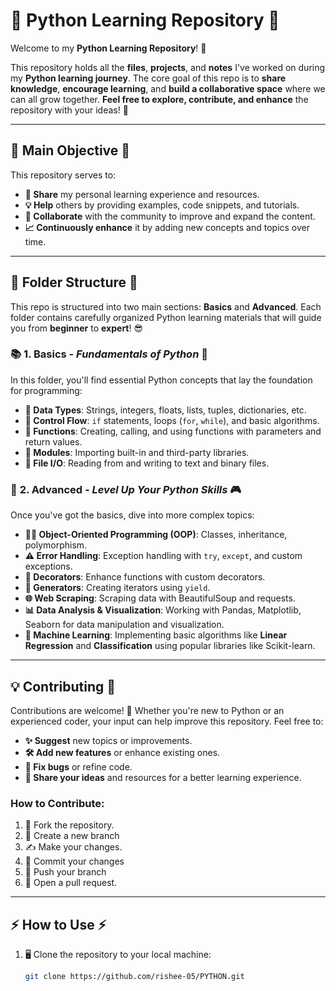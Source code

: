 # 🌟 **Python Learning Repository** 🚀

Welcome to my **Python Learning Repository**! 🎉

This repository holds all the **files**, **projects**, and **notes** I've worked on during my **Python learning journey**. The core goal of this repo is to **share knowledge**, **encourage learning**, and **build a collaborative space** where we can all grow together. **Feel free to explore, contribute, and enhance** the repository with your ideas! 🤩

---

## 🎯 **Main Objective** 🎯

This repository serves to:
- **🔗 Share** my personal learning experience and resources.
- **💡 Help** others by providing examples, code snippets, and tutorials.
- **🤝 Collaborate** with the community to improve and expand the content.
- **📈 Continuously enhance** it by adding new concepts and topics over time.

---

## 📂 **Folder Structure** 📂

This repo is structured into two main sections: **Basics** and **Advanced**. Each folder contains carefully organized Python learning materials that will guide you from **beginner** to **expert**! 😎

### 📚 **1. Basics** - *Fundamentals of Python* 🏫
In this folder, you'll find essential Python concepts that lay the foundation for programming:
- **🔢 Data Types**: Strings, integers, floats, lists, tuples, dictionaries, etc.
- **🔄 Control Flow**: `if` statements, loops (`for`, `while`), and basic algorithms.
- **🔧 Functions**: Creating, calling, and using functions with parameters and return values.
- **🔌 Modules**: Importing built-in and third-party libraries.
- **💾 File I/O**: Reading from and writing to text and binary files.

### 🚀 **2. Advanced** - *Level Up Your Python Skills* 🎮
Once you've got the basics, dive into more complex topics:
- **👩‍💻 Object-Oriented Programming (OOP)**: Classes, inheritance, polymorphism.
- **⚠️ Error Handling**: Exception handling with `try`, `except`, and custom exceptions.
- **💎 Decorators**: Enhance functions with custom decorators.
- **🔄 Generators**: Creating iterators using `yield`.
- **🌐 Web Scraping**: Scraping data with BeautifulSoup and requests.
- **📊 Data Analysis & Visualization**: Working with Pandas, Matplotlib, Seaborn for data manipulation and visualization.
- **🤖 Machine Learning**: Implementing basic algorithms like **Linear Regression** and **Classification** using popular libraries like Scikit-learn.

---

## 💡 **Contributing** 🤝

Contributions are welcome! 👐 Whether you're new to Python or an experienced coder, your input can help improve this repository. Feel free to:
- **✨ Suggest** new topics or improvements.
- **🛠️ Add new features** or enhance existing ones.
- **🐞 Fix bugs** or refine code.
- **💬 Share your ideas** and resources for a better learning experience.

### How to Contribute:
1. 🍴 Fork the repository.
2. 🌿 Create a new branch 
3. ✍️ Make your changes.
4. 💾 Commit your changes 
5. 🚀 Push your branch 
6. 🔄 Open a pull request.

---

## ⚡ **How to Use** ⚡

1. 🖥️ Clone the repository to your local machine:
   ```bash
   git clone https://github.com/rishee-05/PYTHON.git
